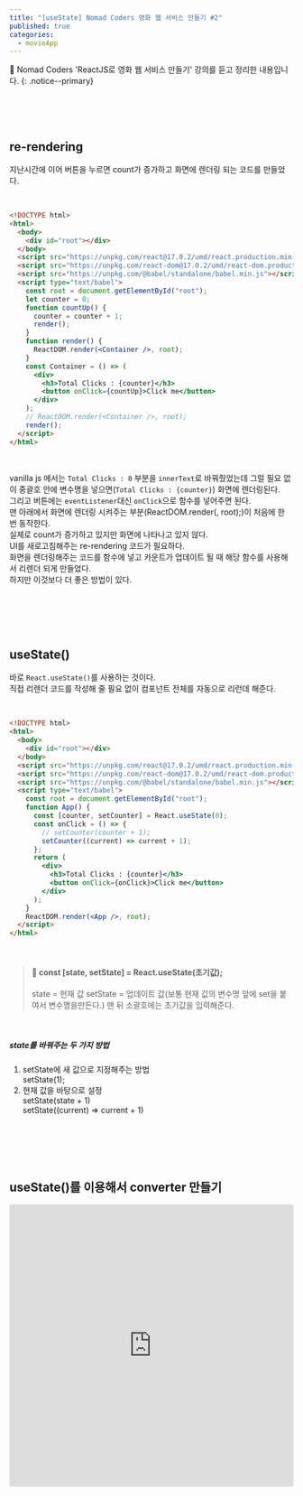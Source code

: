 ```yaml
---
title: "[useState] Nomad Coders 영화 웹 서비스 만들기 #2"
published: true
categories:
  - movieApp
---
```


📑 Nomad Coders 'ReactJS로 영화 웹 서비스 만들기' 강의를 듣고 정리한 내용입니다.
{: .notice--primary}

<br><br><br>

## re-rendering

지난시간에 이어 버튼을 누르면 count가 증가하고 화면에 렌더링 되는 코드를 만들었다.

<br>

```html
<!DOCTYPE html>
<html>
  <body>
    <div id="root"></div>
  </body>
  <script src="https://unpkg.com/react@17.0.2/umd/react.production.min.js"></script>
  <script src="https://unpkg.com/react-dom@17.0.2/umd/react-dom.production.min.js"></script>
  <script src="https://unpkg.com/@babel/standalone/babel.min.js"></script>
  <script type="text/babel">
    const root = document.getElementById("root");
    let counter = 0;
    function countUp() {
      counter = counter + 1;
      render();
    }
    function render() {
      ReactDOM.render(<Container />, root);
    }
    const Container = () => (
      <div>
        <h3>Total Clicks : {counter}</h3>
        <button onClick={countUp}>Click me</button>
      </div>
    );
    // ReactDOM.render(<Container />, root);
    render();
  </script>
</html>
```

<br>

vanilla js 에서는 `Total Clicks : 0` 부분을 `innerText`로 바꿔줬었는데 그럴 필요 없이 중괄호 안에 변수명을 넣으면(`Total Clicks : {counter}`) 화면에 렌더링된다.<br>그리고 버튼에는 `eventListener`대신 `onClick`으로 함수를 넣어주면 된다.<br>맨 아래에서 화면에 렌더링 시켜주는 부분(ReactDOM.render(<Container />, root);)이 처음에 한 번 동작한다.<br>실제로 count가 증가하고 있지만 화면에 나타나고 있지 않다.<br>UI를 새로고침해주는 re-rendering 코드가 필요하다.<br>화면을 렌더링해주는 코드를 함수에 넣고 카운트가 업데이트 될 때 해당 함수를 사용해서 리렌더 되게 만들었다.<br>하지만 이것보다 더 좋은 방법이 있다.

<br><br><br><br>

## useState()

바로 `React.useState()`를 사용하는 것이다.<br>직접 리렌더 코드를 작성해 줄 필요 없이 컴포넌트 전체를 자동으로 리런데 해준다.

<br>

```html
<!DOCTYPE html>
<html>
  <body>
    <div id="root"></div>
  </body>
  <script src="https://unpkg.com/react@17.0.2/umd/react.production.min.js"></script>
  <script src="https://unpkg.com/react-dom@17.0.2/umd/react-dom.production.min.js"></script>
  <script src="https://unpkg.com/@babel/standalone/babel.min.js"></script>
  <script type="text/babel">
    const root = document.getElementById("root");
    function App() {
      const [counter, setCounter] = React.useState(0);
      const onClick = () => {
        // setCounter(counter + 1);
        setCounter((current) => current + 1);
      };
      return (
        <div>
          <h3>Total Clicks : {counter}</h3>
          <button onClick={onClick}>Click me</button>
        </div>
      );
    }
    ReactDOM.render(<App />, root);
  </script>
</html>
```

<br>

> #### 💫 const [state, setState] = React.useState(초기값);
>
> state = 현재 값
> setState = 업데이트 값(보통 현재 값의 변수명 앞에 set을 붙여서 변수명을만든다.)
> 맨 뒤 소괄호에는 초기값을 입력해준다.

<br>

##### state를 바꿔주는 두 가지 방법

1. setState에 새 값으로 지정해주는 방법<br>setState(1);
2. 현재 값을 바탕으로 설정<br>setState(state + 1)<br>setState((current) => current + 1)

<br><br><br><br>

## useState()를 이용해서 converter 만들기

<iframe src="https://codesandbox.io/embed/sad-stitch-d1st4i?fontsize=14&hidenavigation=1&theme=dark"
     style="width:100%; height:500px; border:0; border-radius: 4px; overflow:hidden;"
     title="sad-stitch-d1st4i"
     allow="accelerometer; ambient-light-sensor; camera; encrypted-media; geolocation; gyroscope; hid; microphone; midi; payment; usb; vr; xr-spatial-tracking"
     sandbox="allow-forms allow-modals allow-popups allow-presentation allow-same-origin allow-scripts"
   ></iframe>
